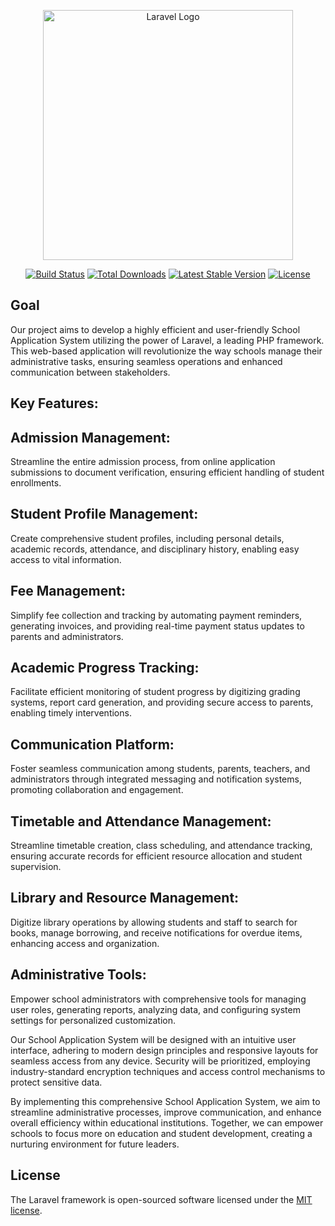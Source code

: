 <p align="center"><a href="https://laravel.com" target="_blank"><img src="https://raw.githubusercontent.com/laravel/art/master/logo-lockup/5%20SVG/2%20CMYK/1%20Full%20Color/laravel-logolockup-cmyk-red.svg" width="400" alt="Laravel Logo"></a></p>

<p align="center">
<a href="https://github.com/laravel/framework/actions"><img src="https://github.com/laravel/framework/workflows/tests/badge.svg" alt="Build Status"></a>
<a href="https://packagist.org/packages/laravel/framework"><img src="https://img.shields.io/packagist/dt/laravel/framework" alt="Total Downloads"></a>
<a href="https://packagist.org/packages/laravel/framework"><img src="https://img.shields.io/packagist/v/laravel/framework" alt="Latest Stable Version"></a>
<a href="https://packagist.org/packages/laravel/framework"><img src="https://img.shields.io/packagist/l/laravel/framework" alt="License"></a>
</p>

## Goal
Our project aims to develop a highly efficient and user-friendly School Application System utilizing the power of Laravel, a leading PHP framework. This web-based application will revolutionize the way schools manage their administrative tasks, ensuring seamless operations and enhanced communication between stakeholders.

## Key Features:

## Admission Management:
 Streamline the entire admission process, from online application submissions to document verification, ensuring efficient handling of student enrollments.

## Student Profile Management:
Create comprehensive student profiles, including personal details, academic records, attendance, and disciplinary history, enabling easy access to vital information.

## Fee Management: 
Simplify fee collection and tracking by automating payment reminders, generating invoices, and providing real-time payment status updates to parents and administrators.

## Academic Progress Tracking: 
Facilitate efficient monitoring of student progress by digitizing grading systems, report card generation, and providing secure access to parents, enabling timely interventions.

## Communication Platform: 
Foster seamless communication among students, parents, teachers, and administrators through integrated messaging and notification systems, promoting collaboration and engagement.

## Timetable and Attendance Management:
Streamline timetable creation, class scheduling, and attendance tracking, ensuring accurate records for efficient resource allocation and student supervision.

## Library and Resource Management: 
Digitize library operations by allowing students and staff to search for books, manage borrowing, and receive notifications for overdue items, enhancing access and organization.

## Administrative Tools:
 Empower school administrators with comprehensive tools for managing user roles, generating reports, analyzing data, and configuring system settings for personalized customization.

Our School Application System will be designed with an intuitive user interface, adhering to modern design principles and responsive layouts for seamless access from any device. Security will be prioritized, employing industry-standard encryption techniques and access control mechanisms to protect sensitive data.

By implementing this comprehensive School Application System, we aim to streamline administrative processes, improve communication, and enhance overall efficiency within educational institutions. Together, we can empower schools to focus more on education and student development, creating a nurturing environment for future leaders.

## License

The Laravel framework is open-sourced software licensed under the [MIT license](https://opensource.org/licenses/MIT).

